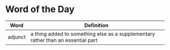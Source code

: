 # Word of the Day

|Word|Definition|
|---|---|
|adjunct|a thing added to something else as a supplementary rather than an essential part|